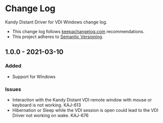 # Change Log

Kandy Distant Driver for VDI Windows change log.

- This change log follows [keepachangelog.com](http://keepachangelog.com/) recommendations.
- This project adheres to [Semantic Versioning](http://semver.org/).

## 1.0.0 - 2021-03-10

### Added

- Support for Windows

### Issues

- Interaction with the Kandy Distant VDI remote window with mouse or keyboard is not working. KAJ-613
- Hibernation or Sleep while the VDI session is open could lead to the VDI Driver not working on wake. KAJ-676